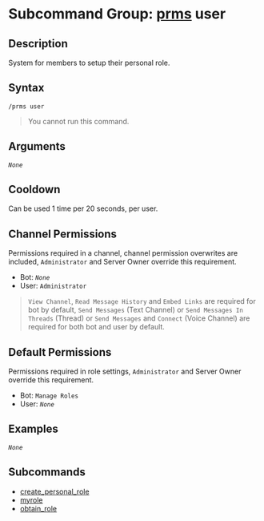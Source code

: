 # Subcommand Group: [prms](../prms.md) user

## Description

System for members to setup their personal role.

## Syntax

```
/prms user
```

> You cannot run this command.

## Arguments

*`None`*

## Cooldown

Can be used 1 time per 20 seconds, per user.

## Channel Permissions

Permissions required in a channel, channel permission overwrites are included, `Administrator` and Server Owner override this requirement.

- Bot: *`None`*
- User: `Administrator`

> `View Channel`, `Read Message History` and `Embed Links` are required for bot by default, `Send Messages` (Text Channel) or `Send Messages In Threads` (Thread) or `Send Messages` and `Connect` (Voice Channel) are required for both bot and user by default.

## Default Permissions

Permissions required in role settings, `Administrator` and Server Owner override this requirement.

- Bot: `Manage Roles`
- User: *`None`*

## Examples

*`None`*

## Subcommands

- [create_personal_role](./create_personal_role.md)
- [myrole](./myrole.md)
- [obtain_role](./obtain_role.md)
